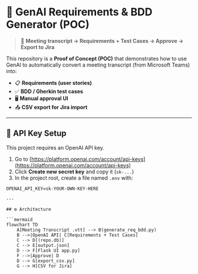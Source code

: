 # 🤖 GenAI Requirements & BDD Generator (POC)

> 📝 **Meeting transcript → Requirements + Test Cases → Approve → Export to Jira**

This repository is a **Proof of Concept (POC)** that demonstrates how to use GenAI to automatically convert a meeting transcript (from Microsoft Teams) into:

- 📋 **Requirements (user stories)**
- ✅ **BDD / Gherkin test cases**
- 🖥️ **Manual approval UI**
- 📤 **CSV export for Jira import**

---


## 🔐 API Key Setup

This project requires an OpenAI API key.

1. Go to [https://platform.openai.com/account/api-keys](https://platform.openai.com/account/api-keys)
2. Click **Create new secret key** and copy it (`sk-...`)
3. In the project root, create a file named `.env` with:

```env
OPENAI_API_KEY=sk-YOUR-OWN-KEY-HERE

---

## ⚙️ Architecture

```mermaid
flowchart TD
    A[Meeting Transcript .vtt] --> B(generate_req_bdd.py)
    B -->|OpenAI API| C[Requirements + Test Cases]
    C --> D[(repo.db)]
    C --> E[output.json]
    D --> F[Flask UI app.py]
    F -->|Approve| D
    D --> G[export_csv.py]
    G --> H[CSV for Jira]